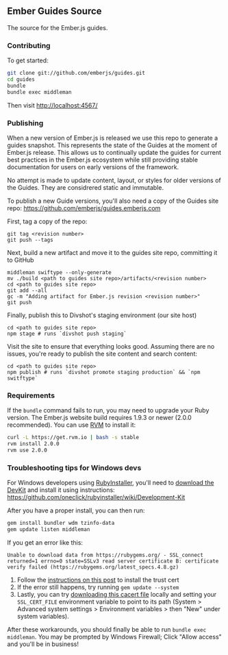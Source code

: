 ## Ember Guides Source

The source for the Ember.js guides.

### Contributing

To get started:

``` sh
git clone git://github.com/emberjs/guides.git
cd guides
bundle
bundle exec middleman
```

Then visit [http://localhost:4567/](http://localhost:4567/)

### Publishing
When a new version of Ember.js is released we use this repo to generate a guides snapshot. This represents the state of the Guides at the moment of Ember.js release. This allows us to continually update the guides for current best practices in the Ember.js ecosystem while still providing stable documentation for users on early versions of the framework.

No attempt is made to update content, layout, or styles for older versions of the Guides. They are considrered static and immutable.

To publish a new Guide versions, you'll also need a copy of the Guides site repo: https://github.com/emberjs/guides.emberjs.com

First, tag a copy of the repo:

```shell
git tag <revision number>
git push --tags
```

Next, build a new artifact and move it to the guides site repo, committing it to GitHub

```shell
middleman swiftype --only-generate
mv ./build <path to guides site repo>/artifacts/<revision number>
cd <path to guides site repo>
git add --all
gc -m "Adding artifact for Ember.js revision <revision number>"
git push
```

Finally, publish this to Divshot's staging environment (our site host)

```
cd <path to guides site repo>
npm stage # runs `divshot push staging`
```

Visit the site to ensure that everything looks good. Assuming there are no issues, you're ready to publish the site content and search content:

```shell
cd <path to guides site repo>
npm publish # runs `divshot promote staging production` && `npm switftype`
```


### Requirements

If the `bundle` command fails to run, you may need to upgrade your Ruby version. The Ember.js website build requires 1.9.3 or newer (2.0.0 recommended). You can use [RVM](https://rvm.io/) to install it:

``` sh
curl -L https://get.rvm.io | bash -s stable
rvm install 2.0.0
rvm use 2.0.0
```

### Troubleshooting tips for Windows devs

For Windows developers using [RubyInstaller](http://rubyinstaller.org/), you'll need to [download the DevKit](http://rubyinstaller.org/downloads) and install it using instructions:
https://github.com/oneclick/rubyinstaller/wiki/Development-Kit

After you have a proper install, you can then run:
``` sh
gem install bundler wdm tzinfo-data
gem update listen middleman
```

If you get an error like this:

```Unable to download data from https://rubygems.org/ - SSL_connect returned=1 errno=0 state=SSLv3 read server certificate B: certificate verify failed (https://rubygems.org/latest_specs.4.8.gz)```

1. Follow the [instructions on this post](https://gist.github.com/luislavena/f064211759ee0f806c88) to install the trust cert
2. If the error still happens, try running ```gem update --system```
3. Lastly, you can try [downloading this cacert file](http://curl.haxx.se/ca/cacert.pem) locally and setting your ```SSL_CERT_FILE``` environment variable to point to its path (System > Advanced system settings > Environment variables > then "New" under system variables).

After these workarounds, you should finally be able to run ```bundle exec middleman```. You may be prompted by Windows Firewall; Click "Allow access" and you'll be in business!
